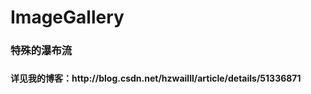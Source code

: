 # ImageGallery

<h3>特殊的瀑布流<h3>
<h4>详见我的博客：http://blog.csdn.net/hzwailll/article/details/51336871 <h4>
